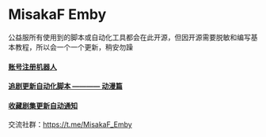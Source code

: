 # MisakaF Emby

公益服所有使用到的脚本或自动化工具都会在此开源，但因开源需要脱敏和编写基本教程，所以会一个一个更新，稍安勿躁


#### [账号注册机器人](https://github.com/MisakaF0406/MisakaF_Emby/blob/main/create/%E8%B4%A6%E5%8F%B7%E6%B3%A8%E5%86%8C.md)


#### [追剧更新自动化脚本 ———— 动漫篇](https://github.com/MisakaF0406/MisakaF_Emby/blob/main/tvshows/anime/%E5%8A%A8%E6%BC%AB%E7%AF%87.md)


#### [收藏剧集更新自动通知](https://github.com/MisakaF0406/MisakaF_Emby/tree/main/favorite)


交流社群：https://t.me/MisakaF_Emby
